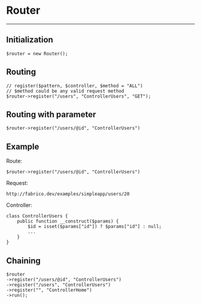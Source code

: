 # Router

- - -

## Initialization

    $router = new Router();

## Routing

    // register($pattern, $controller, $method = "ALL")
    // $method could be any valid request method
    $router->register("/users", "ControllerUsers", "GET");

## Routing with parameter

    $router->register("/users/@id", "ControllerUsers")

## Example
Route:

    $router->register("/users/@id", "ControllerUsers")

Request:

    http://fabrico.dev/examples/simpleapp/users/20

Controller:

    class ControllerUsers {
        public function __construct($params) {
            $id = isset($params["id"]) ? $params["id"] : null;
            ...
        }   
    }

## Chaining

    $router
    ->register("/users/@id", "ControllerUsers")
    ->register("/users", "ControllerUsers")
    ->register("", "ControllerHome")
    ->run();